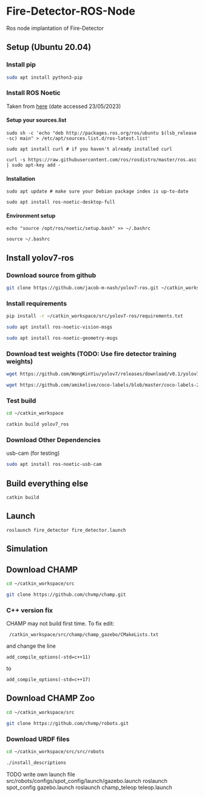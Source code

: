 # Fire-Detector-ROS-Node
 Ros node implantation of Fire-Detector
## Setup (Ubuntu 20.04)
### Install pip
```bash 
sudo apt install python3-pip
```
### Install ROS Noetic
Taken from [here](http://wiki.ros.org/noetic/Installation/Ubuntu) (date accessed 23/05/2023)

#### Setup your sources.list
```
sudo sh -c 'echo "deb http://packages.ros.org/ros/ubuntu $(lsb_release -sc) main" > /etc/apt/sources.list.d/ros-latest.list'
```
```
sudo apt install curl # if you haven't already installed curl
```
```
curl -s https://raw.githubusercontent.com/ros/rosdistro/master/ros.asc | sudo apt-key add -
```
#### Installation
```
sudo apt update # make sure your Debian package index is up-to-date
```
```
sudo apt install ros-noetic-desktop-full
```
#### Environment setup
```
echo "source /opt/ros/noetic/setup.bash" >> ~/.bashrc
```
```
source ~/.bashrc
```
## Install yolov7-ros
### Download source from github
```bash
git clone https://github.com/jacob-m-nash/yolov7-ros.git ~/catkin_workspace/src/
```
### Install requirements
```bash
pip install -r ~/catkin_workspace/src/yolov7-ros/requirements.txt
```
```bash
sudo apt install ros-noetic-vision-msgs
``` 
```bash
sudo apt install ros-noetic-geometry-msgs

```
### Download test weights (TODO: Use fire detector training weights)
```bash
wget https://github.com/WongKinYiu/yolov7/releases/download/v0.1/yolov7.pt -O /path/to/dir/yolo7.pt
```
```bash
wget https://github.com/amikelive/coco-labels/blob/master/coco-labels-2014_2017.txt -O /path/to/dir/coco.txt
```
### Test build
```bash
cd ~/catkin_workspace
```
```bash
catkin build yolov7_ros
```
### Download Other Dependencies
usb-cam (for testing)
```bash
sudo apt install ros-noetic-usb-cam
``` 
## Build everything else
```
catkin build
```


## Launch
```ROS
roslaunch fire_detector fire_detector.launch 
```

## Simulation


## Download CHAMP
```bash
cd ~/catkin_workspace/src
```
```bash
git clone https://github.com/chvmp/champ.git
```

### C++ version fix
CHAMP may not build first time. To fix edit:
```
 /catkin_workspace/src/champ/champ_gazebo/CMakeLists.txt
 ```
 and change the line 
 ```
 add_compile_options(-std=c++11)
 ```
 to 
 ```
 add_compile_options(-std=c++17)
 ```

## Download CHAMP Zoo

```bash
cd ~/catkin_workspace/src
```
```bash
git clone https://github.com/chvmp/robots.git
```
### Download URDF files
 ```bash
cd ~/catkin_workspace/src/src/robots
```
```bash
./install_descriptions
```
TODO write own launch file src/robots/configs/spot_config/launch/gazebo.launch
roslaunch spot_config gazebo.launch 
roslaunch champ_teleop teleop.launch
